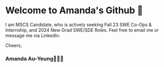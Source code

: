 

<!---
amandaay/amandaay is a ✨ special ✨ repository because its `README.md` (this file) appears on your GitHub profile.
You can click the Preview link to take a look at your changes.
--->
# Welcome to Amanda's Github 👾

I am MSCS Candidate, who is actively seeking Fall 23 SWE Co-Ops & Internship, and 2024 New Grad SWE/SDE Roles. Feel free to email me or message me via LinkedIn. 

Cheers,
### Amanda Au-Yeung👩🏻‍💻
